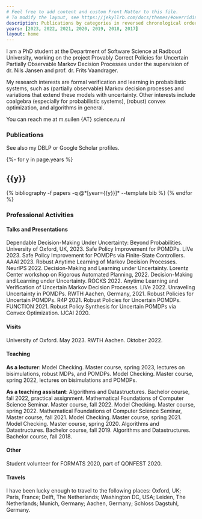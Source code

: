 ```yaml
---
# Feel free to add content and custom Front Matter to this file.
# To modify the layout, see https://jekyllrb.com/docs/themes/#overriding-theme-defaults
description: Publications by categories in reversed chronological order. generated by jekyll-scholar.
years: [2023, 2022, 2021, 2020, 2019, 2018, 2017]
layout: home
---
```




I am a PhD student at the Department of Software Science at Radboud University, working on the project Provably Correct Policies for Uncertain Partially Observable Markov Decision Processes under the supervision of dr. Nils Jansen and prof. dr. Frits Vaandrager.

My research interests are formal verification and learning in probabilistic systems, such as (partially observable) Markov decision processes and variations that extend these models with uncertainty. Other interests include coalgebra (especially for probabilistic systems), (robust) convex optimization, and algorithms in general.

You can reach me at m.suilen {AT} science.ru.nl

### Publications

See also my DBLP or Google Scholar profiles.

<div class="publications">

{%- for y in page.years %}
  <h2 class="year">{{y}}</h2>
  {% bibliography -f papers -q @*[year={{y}}]* --template bib %}
{% endfor %}

</div>


### Professional Activities

#### Talks and Presentations

Dependable Decision-Making Under Uncertainty: Beyond Probabilities. University of Oxford, UK, 2023.
Safe Policy Improvement for POMDPs. LiVe 2023.
Safe Policy Improvement for POMDPs via Finite-State Controllers. AAAI 2023.
Robust Anytime Learning of Markov Decision Processes. NeurIPS 2022.
Decision-Making and Learning under Uncertainty. Lorentz Center workshop on Rigorous Automated Planning, 2022.
Decision-Making and Learning under Uncertainty. ROCKS 2022.
Anytime Learning and Verification of Uncertain Markov Decision Processes. LiVe 2022.
Unraveling Uncertainty in POMDPs. RWTH Aachen, Germany, 2021.
Robust Policies for Uncertain POMDPs. R4P 2021.
Robust Policies for Uncertain POMDPs. FUNCTION 2021.
Robust Policy Synthesis for Uncertain POMDPs via Convex Optimization. IJCAI 2020.

#### Visits

University of Oxford. May 2023.
RWTH Aachen. Oktober 2022.

#### Teaching

**As a lecturer**:
Model Checking. Master course, spring 2023, lectures on bisimulations, robust MDPs, and POMDPs.
Model Checking. Master course, spring 2022, lectures on bisimulations and POMDPs.

**As a teaching assistant**:
Algorithms and Datastructures. Bachelor course, fall 2022, practical assignment.
Mathematical Foundations of Computer Science Seminar. Master course, fall 2022.
Model Checking. Master course, spring 2022.
Mathematical Foundations of Computer Science Seminar, Master course, fall 2021.
Model Checking. Master course, spring 2021.
Model Checking. Master course, spring 2020.
Algorithms and Datastructures. Bachelor course, fall 2019.
Algorithms and Datastructures. Bachelor course, fall 2018.

#### Other

Student volunteer for FORMATS 2020, part of QONFEST 2020.

#### Travels

I have been lucky enough to travel to the following places: Oxford, UK; Paris, France; Delft, The Netherlands; Washington DC, USA; Leiden, The Netherlands; Munich, Germany; Aachen, Germany; Schloss Dagstuhl, Germany. 




